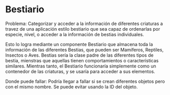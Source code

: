 # Bestiario
Problema: 
  Categorizar y acceder a la información de diferentes criaturas a travez de una aplicación estilo bestiario que sea capaz de ordenarlas por especie, nivel, o    acceder a la información de bestias individuales. 

  Esto lo logra mediante un componente Bestiario que almacena toda la información de las diferentes Bestias, que pueden ser Mamíferos, Reptiles, Insectos o Aves. Bestias sería la clase padre de las diferentes tipos de bestia, mienstras que aquellas tienen comportamientos o características similares. Mientras tanto, el Bestiario funcionaría simplemente como un contenedor de las criaturas, y se usaría para acceder a sus elementos. 
  

Donde puede fallar:
  Podría llegar a fallar si se crean diferentes objetos pero con el mismo nombre. Se puede evitar usando la ID del objeto. 
